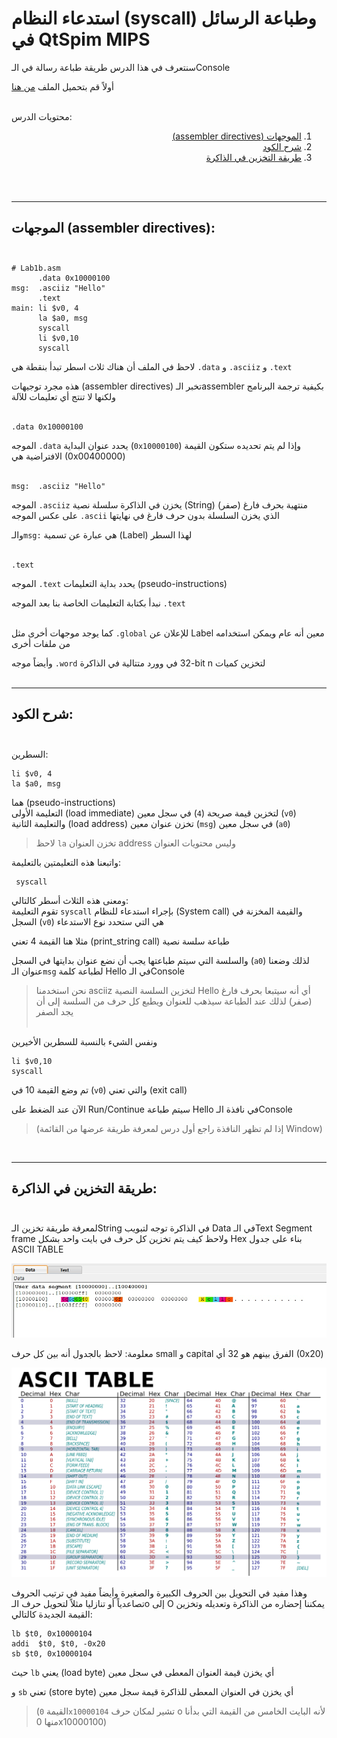 <head><style>img {background-color: #FFFFFF;}</style></head>

# استدعاء النظام (syscall) وطباعة الرسائل في QtSpim MIPS

سنتعرف في هذا الدرس طريقة طباعة رسالة في الـConsole

أولاً قم بتحميل الملف [من هنا](Lab1b.asm)

<br>محتويات الدرس:
<ol dir="rtl">
<li><a href="#1">الموجهات (assembler directives)</a></li>
<li><a href="#2">شرح الكود</a></li>
<li><a href="#3">طريقة التخزين في الذاكرة</a></li>
</ol>
<br><br>



--- 
## الموجهات (assembler directives): <br id=1><br>
```Assembly
# Lab1b.asm
      .data 0x10000100
msg:  .asciiz "Hello"
      .text
main: li $v0, 4 
      la $a0, msg
      syscall	
      li $v0,10 
      syscall
```
لاحظ في الملف أن هناك ثلاث اسطر تبدأ بنقطة هي `.data` و `.asciiz` و `.text`

هذه مجرد توجيهات (assembler directives) تخبر الـassembler بكيفية ترجمة البرنامج ولكنها لا تنتج أي تعليمات للآلة<br><br>

```
.data 0x10000100
```
الموجه `.data` يحدد عنوان البداية (`0x10000100`) وإذا لم يتم تحديده ستكون القيمة الافتراضية هي (0x00400000)<br><br>

```
msg:  .asciiz "Hello"
```
الموجه `.asciiz` يخزن في الذاكرة سلسلة نصية (String) منتهية بحرف فارغ (صفر) <br>
على عكس الموجه `.ascii` الذي يخزن السلسلة بدون حرف فارغ في نهايتها

والـ`msg:` هي عبارة عن تسمية (Label) لهذا السطر<br><br>

```
.text
```
الموجه `.text` يحدد بداية التعليمات (pseudo-instructions)

نبدأ بكتابة التعليمات الخاصة بنا بعد الموجه `.text`
<br><br>


كما يوجد موجهات أخرى مثل `.global` للإعلان عن Label معين أنه عام ويمكن استخدامه من ملفات أخرى

وأيضاً موجه `.word` لتخزين كميات <bdi>n</bdi> <bdi>32-bit</bdi> في وورد متتالية في الذاكرة<br><br>

---
## شرح الكود: <br id=2><br>

السطرين:
```
li $v0, 4 
la $a0, msg
```
هما (pseudo-instructions)<br>
التعليمة الأولى (load immediate) لتخزين قيمة صريحة (`4`) في سجل معين (`v0`)<br>
والتعليمة الثانية (load address) تخزن عنوان معين (`msg`) في سجل معين (`a0`)
> لاحظ `la` تخزن العنوان address وليس محتويات العنوان<br>

واتبعنا هذه التعليمتين بالتعليمة:
```
 syscall
```

ومعنى هذه الثلاث أسطر كالتالي:<br>
تقوم التعليمة `syscall` بإجراء استدعاء للنظام (System call) والقيمة المخزنة في السجل (`v0`) هي التي ستحدد نوع الاستدعاء

مثلا هنا القيمة 4 تعني (print_string call) طباعة سلسة نصية 

والسلسة التي سيتم طباعتها يجب أن نضع عنوان بدايتها في السجل (`a0`) لذلك وضعنا عنوان الـ`msg` لطباعة كلمة Hello في الـConsole
> نحن استخدمنا asciiz لتخزين السلسة النصية Hello أي أنه سيتبعا بحرف فارغ (صفر) لذلك عند الطباعة سيذهب للعنوان ويطبع كل حرف من السلسة إلى أن يجد الصفر
<br><br>

ونفس الشيء بالنسبة للسطرين الأخيرين 
```
li $v0,10 
syscall
```
تم وضع القيمة 10 في (`v0`) والتي تعني (exit call)

الآن عند الضغط على Run/Continue سيتم طباعة Hello في نافذة الـConsole

> (إذا لم تظهر النافذة راجع أول درس لمعرفة طريقة عرضها من القائمة Window)

<br>

---
## طريقة التخزين في الذاكرة: <br id=3><br>

لمعرفة طريقة تخزين الـString في الذاكرة توجه لتبويب Data في الـText Segment frame ولاحظ كيف يتم تخزين كل حرف في بايت واحد بشكل Hex بناء على جدول ASCII TABLE

![Data Segment](../Assets/img/lab1b/Data_Segment.jpg "Data Segment Tab")


معلومة: لاحظ بالجدول أنه بين كل حرف small و capital الفرق بينهم هو 32 أي (0x20)

![ASCII Table](../Assets/img/lab1b/ASCII-Table-wide.svg "ASCII Table")

وهذا مفيد في التحويل بين الحروف الكبيرة والصغيرة وأيضاً مفيد في ترتيب الحروف تصاعدياً أو تنازليا
مثلاً لتحويل حرف الـo إلى O يمكننا إحضاره من الذاكرة وتعديله وتخزين القيمة الجديدة كالتالي:
```
lb $t0, 0x10000104
addi  $t0, $t0, -0x20
sb $t0, 0x10000104
```
حيث `lb` يعني (load byte) أي يخزن قيمة العنوان المعطى في سجل معين

و `sb` تعني (store byte) أي يخزن في العنوان المعطى للذاكرة قيمة سجل معين

> (القيمة `0x10000104` تشير لمكان حرف o لأنه البايت الخامس من القيمة التي بدأنا منها 0x10000100)

